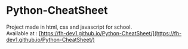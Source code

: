 # Python-CheatSheet
Project made in html, css and javascript for school.  
Available at : [https://fh-dev1.github.io/Python-CheatSheet/](https://fh-dev1.github.io/Python-CheatSheet/)
